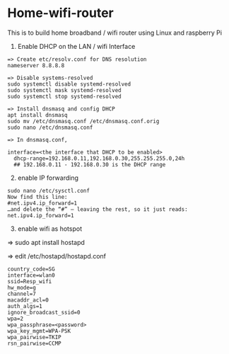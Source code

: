 # Home-wifi-router
This is to build home broadband / wifi router using Linux and raspberry Pi 


1. Enable DHCP on the LAN / wifi Interface

```
=> Create etc/resolv.conf for DNS resolution 
nameserver 8.8.8.8

=> Disable systems-resolved 
sudo systemctl disable systemd-resolved
sudo systemctl mask systemd-resolved
sudo systemctl stop systemd-resolved

=> Install dnsmasq and config DHCP
apt install dnsmasq 
sudo mv /etc/dnsmasq.conf /etc/dnsmasq.conf.orig
sudo nano /etc/dnsmasq.conf

=> In dnsmasq.conf, 

interface=<the interface that DHCP to be enabled>
  dhcp-range=192.168.0.11,192.168.0.30,255.255.255.0,24h
  ## 192.168.0.11 - 192.168.0.30 is the DHCP range
```

2. enable IP forwarding

```
sudo nano /etc/sysctl.conf
Now find this line:
#net.ipv4.ip_forward=1
…and delete the “#” – leaving the rest, so it just reads:
net.ipv4.ip_forward=1
```

3. enable wifi as hotspot

=> sudo apt install hostapd

=> edit /etc/hostapd/hostapd.conf

```
country_code=SG
interface=wlan0
ssid=Resp_wifi
hw_mode=g
channel=7
macaddr_acl=0
auth_algs=1
ignore_broadcast_ssid=0
wpa=2
wpa_passphrase=<password>
wpa_key_mgmt=WPA-PSK
wpa_pairwise=TKIP
rsn_pairwise=CCMP
```
